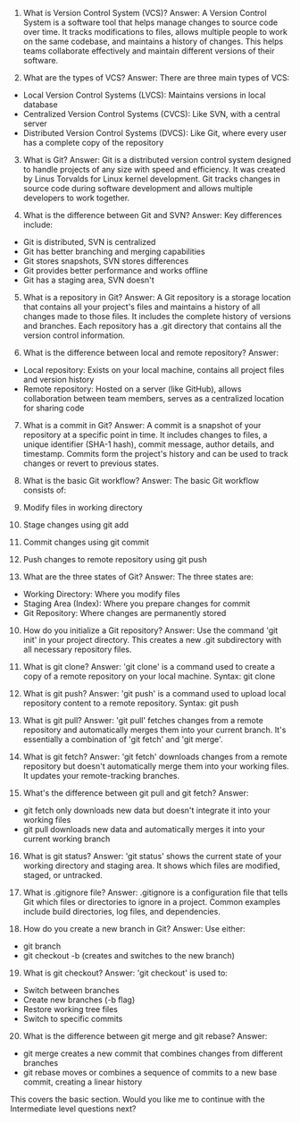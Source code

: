 1. What is Version Control System (VCS)?
Answer: A Version Control System is a software tool that helps manage changes to source code over time. It tracks modifications to files, allows multiple people to work on the same codebase, and maintains a history of changes. This helps teams collaborate effectively and maintain different versions of their software.

2. What are the types of VCS?
Answer: There are three main types of VCS:
- Local Version Control Systems (LVCS): Maintains versions in local database
- Centralized Version Control Systems (CVCS): Like SVN, with a central server
- Distributed Version Control Systems (DVCS): Like Git, where every user has a complete copy of the repository

3. What is Git?
Answer: Git is a distributed version control system designed to handle projects of any size with speed and efficiency. It was created by Linus Torvalds for Linux kernel development. Git tracks changes in source code during software development and allows multiple developers to work together.

4. What is the difference between Git and SVN?
Answer: Key differences include:
- Git is distributed, SVN is centralized
- Git has better branching and merging capabilities
- Git stores snapshots, SVN stores differences
- Git provides better performance and works offline
- Git has a staging area, SVN doesn't

5. What is a repository in Git?
Answer: A Git repository is a storage location that contains all your project's files and maintains a history of all changes made to those files. It includes the complete history of versions and branches. Each repository has a .git directory that contains all the version control information.

6. What is the difference between local and remote repository?
Answer: 
- Local repository: Exists on your local machine, contains all project files and version history
- Remote repository: Hosted on a server (like GitHub), allows collaboration between team members, serves as a centralized location for sharing code

7. What is a commit in Git?
Answer: A commit is a snapshot of your repository at a specific point in time. It includes changes to files, a unique identifier (SHA-1 hash), commit message, author details, and timestamp. Commits form the project's history and can be used to track changes or revert to previous states.

8. What is the basic Git workflow?
Answer: The basic Git workflow consists of:
1. Modify files in working directory
2. Stage changes using git add
3. Commit changes using git commit
4. Push changes to remote repository using git push

9. What are the three states of Git?
Answer: The three states are:
- Working Directory: Where you modify files
- Staging Area (Index): Where you prepare changes for commit
- Git Repository: Where changes are permanently stored

10. How do you initialize a Git repository?
Answer: Use the command 'git init' in your project directory. This creates a new .git subdirectory with all necessary repository files.

11. What is git clone?
Answer: 'git clone' is a command used to create a copy of a remote repository on your local machine. Syntax: git clone <repository-url>

12. What is git push?
Answer: 'git push' is a command used to upload local repository content to a remote repository. Syntax: git push <remote> <branch>

13. What is git pull?
Answer: 'git pull' fetches changes from a remote repository and automatically merges them into your current branch. It's essentially a combination of 'git fetch' and 'git merge'.

14. What is git fetch?
Answer: 'git fetch' downloads changes from a remote repository but doesn't automatically merge them into your working files. It updates your remote-tracking branches.

15. What's the difference between git pull and git fetch?
Answer:
- git fetch only downloads new data but doesn't integrate it into your working files
- git pull downloads new data and automatically merges it into your current working branch

16. What is git status?
Answer: 'git status' shows the current state of your working directory and staging area. It shows which files are modified, staged, or untracked.

17. What is .gitignore file?
Answer: .gitignore is a configuration file that tells Git which files or directories to ignore in a project. Common examples include build directories, log files, and dependencies.

18. How do you create a new branch in Git?
Answer: Use either:
- git branch <branch-name>
- git checkout -b <branch-name> (creates and switches to the new branch)

19. What is git checkout?
Answer: 'git checkout' is used to:
- Switch between branches
- Create new branches (-b flag)
- Restore working tree files
- Switch to specific commits

20. What is the difference between git merge and git rebase?
Answer:
- git merge creates a new commit that combines changes from different branches
- git rebase moves or combines a sequence of commits to a new base commit, creating a linear history

This covers the basic section. Would you like me to continue with the Intermediate level questions next?